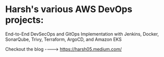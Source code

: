 # Harsh's various AWS DevOps projects: 
End-to-End DevSecOps and GitOps Implementation with Jenkins, Docker, SonarQube, Trivy, Terraform, ArgoCD, and Amazon EKS

Checkout the blog ----> https://harsh05.medium.com/
